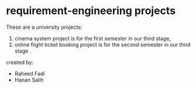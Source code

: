 # requirement-engineering projects
These are a university projects:
1. cinema system project is for the first semester in our third stage,
2. online flight ticket booking project is for the second semester in our third stage .

created by: 
- Raheed Fadi
- Hanan Salih
